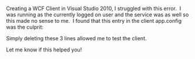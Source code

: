 Creating a WCF Client in Visual Studio 2010, I struggled with this error.&nbsp; I was running as the currently logged on user and the service was as well so this made no sense to me.&nbsp; I found that this entry in the client app.config was the culprit:

<identity>  
<userPrincipalName value=&#8221;MYDOMAIN\MyUsername&#8221; />  
</identity> 

Simply deleting these 3 lines allowed me to test the client. 

Let me know if this helped you! </p>